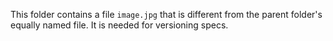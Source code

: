 This folder contains a file `image.jpg` that is different from the parent folder's equally named file. It is needed for versioning specs.
